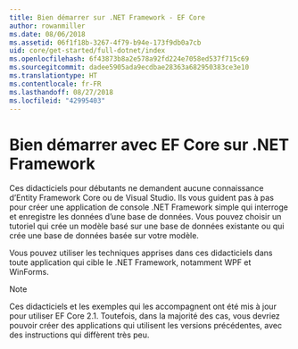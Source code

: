 ```yaml
---
title: Bien démarrer sur .NET Framework - EF Core
author: rowanmiller
ms.date: 08/06/2018
ms.assetid: 06f1f18b-3267-4f79-b94e-173f9db0a7cb
uid: core/get-started/full-dotnet/index
ms.openlocfilehash: 6f43873b8a2e578a92fd224e7058ed537f715c69
ms.sourcegitcommit: dadee5905ada9ecdbae28363a682950383ce3e10
ms.translationtype: HT
ms.contentlocale: fr-FR
ms.lasthandoff: 08/27/2018
ms.locfileid: "42995403"
---
```

# <a name="getting-started-with-ef-core-on-net-framework"></a>Bien démarrer avec EF Core sur .NET Framework

Ces didacticiels pour débutants ne demandent aucune connaissance d’Entity Framework Core ou de Visual Studio. Ils vous guident pas à pas pour créer une application de console .NET Framework simple qui interroge et enregistre les données d’une base de données. Vous pouvez choisir un tutoriel qui crée un modèle basé sur une base de données existante ou qui crée une base de données basée sur votre modèle.

Vous pouvez utiliser les techniques apprises dans ces didacticiels dans toute application qui cible le .NET Framework, notamment WPF et WinForms.

> [!NOTE]  
> Ces didacticiels et les exemples qui les accompagnent ont été mis à jour pour utiliser EF Core 2.1. Toutefois, dans la majorité des cas, vous devriez pouvoir créer des applications qui utilisent les versions précédentes, avec des instructions qui diffèrent très peu.
